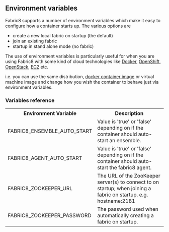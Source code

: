 ## Environment variables

Fabric8 supports a number of environment variables which make it easy to configure how a container starts up. The various options are

 * create a new local fabric on startup (the default)
 * join an existing fabric
 * startup in stand alone mode (no fabric)

The use of environment variables is particularly useful for when you are using Fabric8 with some kind of cloud technologies like [Docker](http://fabric8.io/#/site/book/doc/index.md?chapter=docker_md), [OpenShift](https://www.openshift.com/quickstarts/jboss-fuse-61), [OpenStack](http://fabric8.io/#/site/book/doc/index.md?chapter=cloudContainers_md), [EC2](http://fabric8.io/#/site/book/doc/index.md?chapter=cloudContainers_md) etc.

i.e. you can use the same distribution, [docker container image](https://github.com/fabric8io/fabric8-docker#fabric8-docker) or virtual machine image and change how you wish the container to behave just via environment variables.

### Variables reference

<table class="table table-striped">
<tr>
<th>Environment Variable</th>
<th>Description</th>
</tr>
<tr>
<td>FABRIC8_ENSEMBLE_AUTO_START</td>
<td>Value is 'true' or 'false' depending on if the container should auto-start an ensemble.</td>
</tr>
<tr>
<td>FABRIC8_AGENT_AUTO_START</td>
<td>Value is 'true' or 'false' depending on if the container should auto-start the fabric8 agent.</td>
</tr>
<tr>
<td>FABRIC8_ZOOKEEPER_URL</td>
<td>The URL of the ZooKeeper server(s) to connect to on startup; when joining a fabric on startup. e.g. hostname:2181</td>
</tr>
<tr>
<td>FABRIC8_ZOOKEEPER_PASSWORD</td>
<td>The password used when automatically creating a fabric on startup.</td>
</tr>
</table>